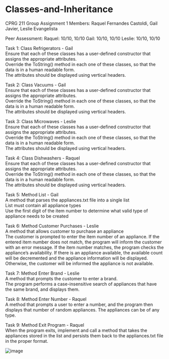 # Classes-and-Inheritance
CPRG 211 Group Assignment 1
Members: Raquel Fernandes Castoldi, Gail Javier, Leslie Evangelista

Peer Assessment: 
Raquel: 10/10, 10/10
Gail: 10/10, 10/10
Leslie: 10/10, 10/10

Task 1: Class Refrigerators - Gail<br>
Ensure that each of these classes has a user-defined constructor that assigns the appropriate attributes.<br>
Override the ToString() method in each one of these classes, so that the data is in a human readable form.<br>
The attributes should be displayed using vertical headers.

Task 2: Class Vacuums - Gail  <br>
Ensure that each of these classes has a user-defined constructor that assigns the appropriate attributes. <br>
Override the ToString() method in each one of these classes, so that the data is in a human readable form. <br>
The attributes should be displayed using vertical headers.

Task 3: Class Microwaves - Leslie  <br>
Ensure that each of these classes has a user-defined constructor that assigns the appropriate attributes.<br>
Override the ToString() method in each one of these classes, so that the data is in a human readable form. <br>
The attributes should be displayed using vertical headers.

Task 4: Class Dishwashers - Raquel <br>
Ensure that each of these classes has a user-defined constructor that assigns the appropriate attributes. <br>
Override the ToString() method in each one of these classes, so that the data is in a human readable form. <br>
The attributes should be displayed using vertical headers.

Task 5: Method List - Gail <br>
A method that parses the appliances.txt file into a single list <br>
List must contain all appliance types <br>
Use the first digit of the item number to determine what valid type of appliance needs to be created <br>

Task 6: Method Customer Purchases - Leslie  <br> 
A method that allows customer to purchase an appliance <br>
The customer is prompted to enter the item number of an appliance. If the entered item number does not match, the program will inform the customer with an error message. If the item number matches, the program checks the appliance’s availability. If there is an appliance available, the available count will be decremented and the appliance information will be displayed. Otherwise, the customer will be informed the appliance is not available. 

Task 7: Method Enter Brand - Leslie  <br> 
A method that prompts the customer to enter a brand. <br>
The program performs a case-insensitive search of appliances that have the same brand, and displays them.

Task 8: Method Enter Number - Raquel  <br> 
A method that prompts a user to enter a number, and the program then displays that number of random appliances. The appliances can be of any type. 

Task 9: Method Exit Program - Raquel  <br>
When the program exits, implement and call a method that takes the appliances stored in the list and persists them back to the appliances.txt file in the proper format.

![image](https://user-images.githubusercontent.com/114683499/217104561-c66c2297-0262-49ea-b3f7-b4eb6ea44777.png)
